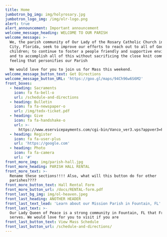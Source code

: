 ```yaml
---
title: Home
jumbotron_bg_img: img/holyrosary.jpg
jumbotron_logo_img: /img/olr-logo.png
alert: true
alert_announcement: Important announcement
welcome_message_heading: WELCOME TO OUR PARISH
welcome_message: >-
  We, the parish community of Our Lady of the Rosary Catholic Church in Panama
  City, Florida, seek to improve our efforts to reach out to all of God`s
  children; to continue to foster a people friendly and supportive environment;
  and to accomplish all of this without sacrificing the close knit community
  feeling that personifies our Parish

  We would love for you to join us for Mass this weekend.
welcome_message_button_text: Get Directions
welcome_message_button_URL: 'https://goo.gl/maps/94Ch96w6S6M2'
front_boxes:
  - heading: Sacraments
    icon: fa fa-bell-o
    url: /schedule-and-directions
  - heading: Bulletin
    icon: fa fa-newspaper-o
    url: /img/tedx-ticket.pdf
  - heading: Give
    icon: fa fa-handshake-o
    url: >-
      https://www.eservicepayments.com/cgi-bin/Vanco_ver3.vps?appver3=Fi1giPL8kwX_Oe1AO50jRpD4Ri1ipMz8SjtO-fInVtuhjXsUKRLlmI4vCU4-rZZZ2EvVVAEjqawDomKT1pbouYCLiHsYNviTLNfVAvw7pMg=&ver=3
  - heading: Register
    icon: fa fa-user-plus
    url: 'https://google.com'
  - heading: Photo
    icon: fa fa-camera
    url: '#'
front_more_img: img/parish-hall.jpg
front_more_heading: PARISH HALL RENTAL
front_more_text: >-
  Rename these sections!!!! Also, what will this button do for other
  parishes????
front_more_button_text: Hall Rental Form
front_more_button_url: /docs/RENTAL-form.pdf
front_last_bg_img: img/ol-heaven.jpeg
front_last_heading: ANOTHER HEADER
front_last_text_lead: 'Learn about our Mission Parish in Fountain, FL'
front_last_text: >-
  Our Lady Queen of Peace is a strong community in Fountain, FL that Fr. Brown
  serves. We would love for you to visit if you are
front_last_button_text: View Mass Schedule
front_last_button_url: /schedule-and-directions/
---
```


